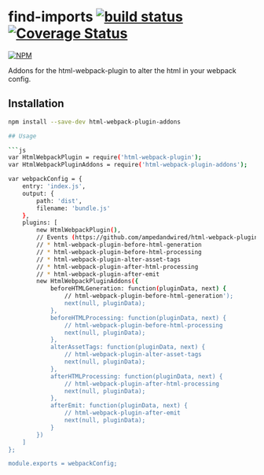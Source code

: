 # find-imports [![build status](https://travis-ci.org/cheton/find-imports.svg?branch=master)](https://travis-ci.org/cheton/find-imports) [![Coverage Status](https://coveralls.io/repos/github/cheton/find-imports/badge.svg?branch=master)](https://coveralls.io/github/cheton/find-imports?branch=master)

[![NPM](https://nodei.co/npm/find-imports.png?downloads=true&stars=true)](https://www.npmjs.com/package/find-imports)

Addons for the html-webpack-plugin to alter the html in your webpack config.

## Installation

```bash
npm install --save-dev html-webpack-plugin-addons

## Usage

```js
var HtmlWebpackPlugin = require('html-webpack-plugin');
var HtmlWebpackPluginAddons = require('html-webpack-plugin-addons');

var webpackConfig = {
    entry: 'index.js',
    output: {
        path: 'dist',
        filename: 'bundle.js'
    },
    plugins: [
        new HtmlWebpackPlugin(),
        // Events (https://github.com/ampedandwired/html-webpack-plugin#events)
        // * html-webpack-plugin-before-html-generation
        // * html-webpack-plugin-before-html-processing
        // * html-webpack-plugin-alter-asset-tags
        // * html-webpack-plugin-after-html-processing
        // * html-webpack-plugin-after-emit
        new HtmlWebpackPluginAddons({
            beforeHTMLGeneration: function(pluginData, next) {
                // html-webpack-plugin-before-html-generation');
                next(null, pluginData);
            },
            beforeHTMLProcessing: function(pluginData, next) {
                // html-webpack-plugin-before-html-processing
                next(null, pluginData);
            },
            alterAssetTags: function(pluginData, next) {
                // html-webpack-plugin-alter-asset-tags
                next(null, pluginData);
            },
            afterHTMLProcessing: function(pluginData, next) {
                // html-webpack-plugin-after-html-processing
                next(null, pluginData);
            },
            afterEmit: function(pluginData, next) {
                // html-webpack-plugin-after-emit
                next(null, pluginData);
            }
        })
    ]
};

module.exports = webpackConfig;
```
